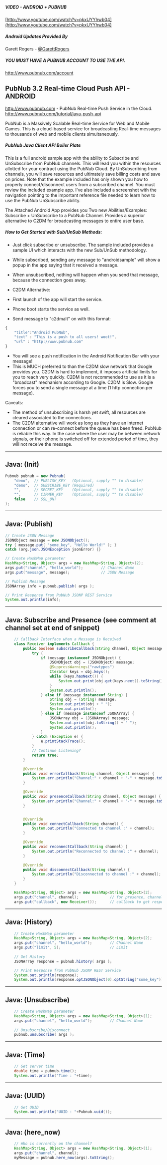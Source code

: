 ##### VIDEO - ANDROID + PUBNUB
[http://www.youtube.com/watch?v=pkxUYYhwb04](http://www.youtube.com/watch?v=pkxUYYhwb04)

##### Android Updates Provided By

Garett Rogers - [@GarettRogers](http://twitter.com/garettrogers)

##### YOU MUST HAVE A PUBNUB ACCOUNT TO USE THE API.

http://www.pubnub.com/account

## PubNub 3.2 Real-time Cloud Push API - ANDROID

http://www.pubnub.com - PubNub Real-time Push Service in the Cloud.
http://www.pubnub.com/tutorial/java-push-api

PubNub is a Massively Scalable Real-time Service for Web and Mobile Games.
This is a cloud-based service for broadcasting Real-time messages
to thousands of web and mobile clients simultaneously.

##### PubNub Java Client API Boiler Plate

This is a full android sample app with the ability to Subscribe
and UnSubscribe from PubNub channels.
This will lead you within the resources allotted for your contract using the
PubNub Cloud.  By UnSubscribing from channels, you will save resources and
ultimately save billing costs and save on prices.  Note that the example
included has only shown you how to properly connect/disconnect users
from a subscribed channel.  You must review the included example app.
I've also included a screenshot with the navigation pointing to the important
reference file needed to learn how to use the PubNub UnSubscribe ability.

The Attached Android App provides you Two new Abilities/Examples:
Subscribe + UnSubscribe to a PubNub Channel.
Provides a superior alternative to C2DM for broadcasting messages to entire user base.

##### How to Get Started with Sub/UnSub Methods:

- Just click subscribe or unsubscribe.  The sample included provides a sample UI which interacts with the new Sub/UnSub methodology.
- While subscribed, sending any message to "androidsample" will show a popup in the app saying that it received a message.
- When unsubscribed, nothing will happen when you send that message, because the connection goes away.

- C2DM Alternative:
- First launch of the app will start the service.
- Phone boot starts the service as well.
- Send message to "c2dmalt" on with this format:

```javascript
{
    "title":"Android PubNub", 
    "text" : "This is a push to all users! woot!", 
    "url" : "http://www.pubnub.com"
}
```

- You will see a push notification in the Android Notification Bar with your message!
- This is MUCH preferred to than the C2DM slow network that Google provides you. C2DM is hard to implement, it imposes artificial limits for you to reach very quickly.  C2DM is not recommended to use as it is a "broadcast" mechanism according to Google.  C2DM is Slow.  Google forces you to send a single message at a time (1 http connection per message).

Caveats:
- The method of unsubscribing is harsh yet swift, all resources are cleared associated to the connections.
- The C2DM alternative will work as long as they have an internet connection or can re-connect before the queue has been freed.  PubNub is reliable this way.  In the case where the user may be between network signals, or their phone is switched off for extended period of time, they will not receive the message.

-------------------------------------------------------------------------------
Java: (Init)
-------------------------------------------------------------------------------

```java
Pubnub pubnub = new Pubnub(
    "demo",  // PUBLISH_KEY   (Optional, supply "" to disable)
    "demo",  // SUBSCRIBE_KEY (Required)
    "",      // SECRET_KEY    (Optional, supply "" to disable)
    "",      // CIPHER_KEY    (Optional, supply "" to disable)
    false    // SSL_ON?
);
```

-------------------------------------------------------------------------------
Java: (Publish)
-------------------------------------------------------------------------------

```java
// Create JSON Message
JSONObject message = new JSONObject();
try { message.put( "some_key", "Hello World!" ); }
catch (org.json.JSONException jsonError) {}

// Create HashMap parameter
HashMap<String, Object> args = new HashMap<String, Object>(2);
args.put("channel", "hello_world");        // Channel Name
args.put("message", message);              // JSON Message

// Publish Message
JSONArray info = pubnub.publish( args );

// Print Response from PubNub JSONP REST Service
System.out.println(info);
```

-------------------------------------------------------------------------------
Java: Subscribe and Presence (see comment at channel set at end of snippet)
-------------------------------------------------------------------------------

```java
    // Callback Interface when a Message is Received
    class Receiver implements Callback {
        public boolean subscribeCallback(String channel, Object message) {
            try {
                if (message instanceof JSONObject) {
                    JSONObject obj = (JSONObject) message;
                    @SuppressWarnings("rawtypes")
                    Iterator keys = obj.keys();
                    while (keys.hasNext()) {
                        System.out.print(obj.get(keys.next().toString()) + " ");
                    }
                    System.out.println();
                } else if (message instanceof String) {
                    String obj = (String) message;
                    System.out.print(obj + " ");
                    System.out.println();
                } else if (message instanceof JSONArray) {
                    JSONArray obj = (JSONArray) message;
                    System.out.print(obj.toString() + " ");
                    System.out.println();
                }
            } catch (Exception e) {
                e.printStackTrace();
            }
            // Continue Listening?
            return true;
        }

        @Override
        public void errorCallback(String channel, Object message) {
            System.err.println("Channel:" + channel + "-" + message.toString());
        }

        @Override
        public void presenceCallback(String channel, Object message) {
            System.err.println("Channel:" + channel + "-" + message.toString());
        }


        @Override
        public void connectCallback(String channel) {
            System.out.println("Connected to channel :" + channel);
        }

        @Override
        public void reconnectCallback(String channel) {
            System.out.println("Reconnected to channel :" + channel);
        }

        @Override
        public void disconnectCallback(String channel) {
            System.out.println("Disconnected to channel :" + channel);
        }
    }

    HashMap<String, Object> args = new HashMap<String, Object>(2);
    args.put("channel", channel);              // for presence, channel-name is CHANNEL + "-pnpres"
    args.put("callback", new Receiver());      // callback to get response and events
```

------------------------------------------------------------------------------
Java: (History)
-------------------------------------------------------------------------------

```java
    // Create HashMap parameter
    HashMap<String, Object> args = new HashMap<String, Object>(2);
    args.put("channel", "hello_world");        // Channel Name
    args.put("limit", 5);                      // Limit
    
    // Get History
    JSONArray response = pubnub.history( args );

    // Print Response from PubNub JSONP REST Service
    System.out.println(response);
    System.out.println(response.optJSONObject(0).optString("some_key"));
```

-------------------------------------------------------------------------------
Java: (Unsubscribe)
-------------------------------------------------------------------------------

```java
    // Create HashMap parameter
    HashMap<String, Object> args = new HashMap<String, Object>(1);
    args.put("channel", "hello_world");        // Channel Name
        
    // Unsubscribe/Disconnect
    pubnub.unsubscribe( args );
```

-------------------------------------------------------------------------------
Java: (Time)
-------------------------------------------------------------------------------

```java
    // Get server time
    double time = pubnub.time();
    System.out.println("Time : "+time);
```

-------------------------------------------------------------------------------
Java: (UUID)
-------------------------------------------------------------------------------

```java
    // Get UUID
    System.out.println("UUID : "+Pubnub.uuid());
```

-------------------------------------------------------------------------------
Java: (here_now)
-------------------------------------------------------------------------------

```java
    // Who is currently on the channel?
    HashMap<String, Object> args = new HashMap<String, Object>(1);
    args.put("channel", channel);
    myMessage = pubnub.here_now(args).toString();

```

